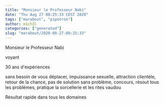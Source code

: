 ```yaml
---
title: "Monsieur le Professeur Nabi"
date: "Thu Aug 27 00:25:33 CEST 2020"
tags: ["marabout", "pipotron"]
author: m1ch3l
categories: ["generated"]
slug: "marabout/2020-08-27-00:25:33"
---
```


Monsieur le Professeur Nabi

voyant

30 ans d'expériences

sans besoin de vous déplacer, impuissance sexuelle, attraction clientèle, retour de la chance, pas de solution sans problème, concours, résout tous les problèmes, pratique la sorcellerie et les rites vaudou

Résultat rapide dans tous les domaines
